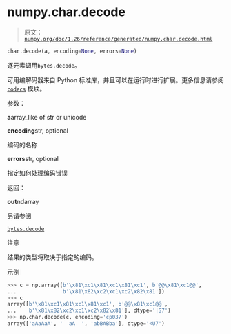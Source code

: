 # numpy.char.decode

> 原文：[`numpy.org/doc/1.26/reference/generated/numpy.char.decode.html`](https://numpy.org/doc/1.26/reference/generated/numpy.char.decode.html)

```py
char.decode(a, encoding=None, errors=None)
```

逐元素调用`bytes.decode`。

可用编解码器来自 Python 标准库，并且可以在运行时进行扩展。更多信息请参阅[`codecs`](https://docs.python.org/3/library/codecs.html#module-codecs "(in Python v3.11)") 模块。

参数：

**a**array_like of str or unicode

**encoding**str, optional

编码的名称

**errors**str, optional

指定如何处理编码错误

返回：

**out**ndarray

另请参阅

[`bytes.decode`](https://docs.python.org/3/library/stdtypes.html#bytes.decode "(in Python v3.11)")

注意

结果的类型将取决于指定的编码。

示例

```py
>>> c = np.array([b'\x81\xc1\x81\xc1\x81\xc1', b'@@\x81\xc1@@',
...               b'\x81\x82\xc2\xc1\xc2\x82\x81'])
>>> c
array([b'\x81\xc1\x81\xc1\x81\xc1', b'@@\x81\xc1@@',
...    b'\x81\x82\xc2\xc1\xc2\x82\x81'], dtype='|S7')
>>> np.char.decode(c, encoding='cp037')
array(['aAaAaA', '  aA  ', 'abBABba'], dtype='<U7') 
```
